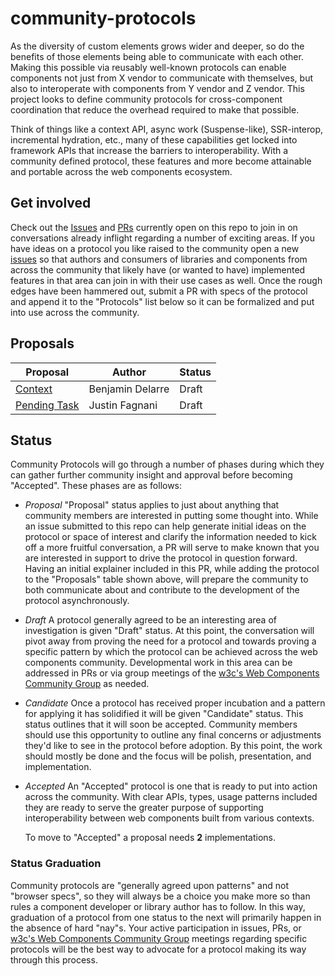 # community-protocols

As the diversity of custom elements grows wider and deeper, so do the benefits of those elements being able to communicate with each other. Making this possible via reusably well-known protocols can enable components not just from X vendor to communicate with themselves, but also to interoperate with components from Y vendor and Z vendor. This project looks to define community protocols for cross-component coordination that reduce the overhead required to make that possible.

Think of things like a context API, async work (Suspense-like), SSR-interop, incremental hydration, etc., many of these capabilities get locked into framework APIs that increase the barriers to interoperability. With a community defined protocol, these features and more become attainable and portable across the web components ecosystem.

## Get involved

Check out the [Issues](https://github.com/webcomponents/community-protocols/issues) and [PRs](https://github.com/webcomponents/community-protocols/pulls) currently open on this repo to join in on conversations already inflight regarding a number of exciting areas. If you have ideas on a protocol you like raised to the community open a new [issues](https://github.com/webcomponents/community-protocols/issues/new) so that authors and consumers of libraries and components from across the community that likely have (or wanted to have) implemented features in that area can join in with their use cases as well. Once the rough edges have been hammered out, submit a PR with specs of the protocol and append it to the "Protocols" list below so it can be formalized and put into use across the community.

## Proposals

| Proposal       | Author           | Status |
|----------------|------------------|--------|
| [Context]      | Benjamin Delarre | Draft  |
| [Pending Task] | Justin Fagnani   | Draft  |

[Context]: https://github.com/webcomponents/community-protocols/blob/main/proposals/context.md
[Pending Task]: https://github.com/webcomponents/community-protocols/blob/main/proposals/pending-task.md

## Status

Community Protocols will go through a number of phases during which they can gather further community insight and approval before becoming "Accepted". These phases are as follows:

- *Proposal*
  "Proposal" status applies to just about anything that community members are interested in putting some thought into. While an issue submitted to this repo can help generate initial ideas on the protocol or space of interest and clarify the information needed to kick off a more fruitful conversation, a PR will serve to make known that you are interested in support to drive the protocol in question forward. Having an initial explainer included in this PR, while adding the protocol to the "Proposals" table shown above, will prepare the community to both communicate about and contribute to the development of the protocol asynchronously.

- *Draft*
  A protocol generally agreed to be an interesting area of investigation is given "Draft" status. At this point, the conversation will pivot away from proving the need for a protocol and towards proving a specific pattern by which the protocol can be achieved across the web components community. Developmental work in this area can be addressed in PRs or via group meetings of the [w3c's Web Components Community Group](https://github.com/w3c/webcomponents-cg) as needed.

- *Candidate*
  Once a protocol has received proper incubation and a pattern for applying it has solidified it will be given "Candidate" status. This status outlines that it will soon be accepted. Community members should use this opportunity to outline any final concerns or adjustments they'd like to see in the protocol before adoption. By this point, the work should mostly be done and the focus will be polish, presentation, and implementation.

- *Accepted*
  An "Accepted" protocol is one that is ready to put into action across the community. With clear APIs, types, usage patterns included they are ready to serve the greater purpose of supporting interoperability between web components built from various contexts.

  To move to "Accepted" a proposal needs __2__ implementations.

### Status Graduation

Community protocols are "generally agreed upon patterns" and not "browser specs", so they will always be a choice you make more so than rules a component developer or library author has to follow. In this way, graduation of a protocol from one status to the next will primarily happen in the absence of hard "nay"s. Your active participation in issues, PRs, or [w3c's Web Components Community Group](https://github.com/w3c/webcomponents-cg) meetings regarding specific protocols will be the best way to advocate for a protocol making its way through this process.
